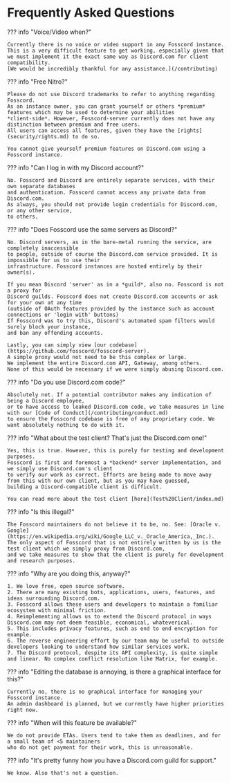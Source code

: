 # Frequently Asked Questions

??? info "Voice/Video when?"

    Currently there is no voice or video support in any Fosscord instance.
    This is a very difficult feature to get working, especially given that
    we must implement it the exact same way as Discord.com for client compatibility.
    [We would be incredibly thankful for any assistance.](/contributing)

??? info "Free Nitro?"

    Please do not use Discord trademarks to refer to anything regarding Fosscord.
    As an instance owner, you can grant yourself or others *premium* features which may be used to determine your abilities
    *client-side*. However, Fosscord-server currently does not have any distinction between premium and free users.
    All users can access all features, given they have the [rights](security/rights.md) to do so.

    You cannot give yourself premium features on Discord.com using a Fosscord instance.

??? info "Can I log in with my Discord account?"

    No. Fosscord and Discord are entirely separate services, with their own separate databases
    and authentication. Fosscord cannot access any private data from Discord.com.
    As always, you should not provide login credentials for Discord.com, or any other service,
    to others.

??? info "Does Fosscord use the same servers as Discord?"

    No. Discord servers, as in the bare-metal running the service, are completely inaccessible
    to people, outside of course the Discord.com service provided. It is impossible for us to use their
    infrastructure. Fosscord instances are hosted entirely by their owner(s).

    If you mean Discord 'server' as in a *guild*, also no. Fosscord is not a proxy for
    Discord guilds. Fosscord does not create Discord.com accounts or ask for your own at any time
    (outside of OAuth features provided by the instance such as account connections or 'login with' buttons)
    If Fosscord was to try this, Discord's automated spam filters would surely block your instance,
    and ban any offending accounts.

    Lastly, you can simply view [our codebase](https://github.com/fosscord/fosscord-server).
    A simple proxy would not need to be this complex or large.
    We implement the entire Discord.com API, Gateway, among others.
    None of this would be necessary if we were simply abusing Discord.com.

??? info "Do you use Discord.com code?"

    Absolutely not. If a potential contributor makes any indication of being a Discord employee,
    or to have access to leaked Discord.com code, we take measures in line with our [Code of Conduct](/contributing/conduct.md)
    to ensure the Fosscord codebase is free of any proprietary code. We want absolutely nothing to do with it.

??? info "What about the test client? That's just the Discord.com one!"

    Yes, this is true. However, this is purely for testing and development purposes.
    Fosscord is first and foremost a *backend* server implementation, and we simply use Discord.com's client
    to verify our work as correct. Efforts are being made to move away from this with our own client, but as you may have guessed,
    building a Discord-compatible client is difficult.

    You can read more about the test client [here](Test%20Client/index.md)

??? info "Is this illegal?"

    The Fosscord maintainers do not believe it to be, no. See: [Oracle v. Google](https://en.wikipedia.org/wiki/Google_LLC_v._Oracle_America,_Inc.).
    The only aspect of Fosscord that is not entirely written by us is the test client which we simply proxy from Discord.com,
    and we take measures to show that the client is purely for development and research purposes.

??? info "Why are you doing this, anyway?"

    1. We love free, open source software.
    2. There are many existing bots, applications, users, features, and ideas surrounding Discord.com.
    3. Fosscord allows these users and developers to maintain a familiar ecosystem with minimal friction.
    4. Reimplementing allows us to extend the Discord protocol in ways Discord.com may not deem feasible, economical, whateverical.
    5. This includes privacy features, such as end to end encryption for example.
    6. The reverse engineering effort by our team may be useful to outside developers looking to understand how similar services work.
    7. The Discord protocol, despite its API complexity, is quite simple and linear. No complex conflict resolution like Matrix, for example.

??? info "Editing the database is annoying, is there a graphical interface for this?"

    Currently no, there is no graphical interface for managing your Fosscord instance.
    An admin dashboard is planned, but we currently have higher priorities right now.

??? info "When will this feature be available?"

    We do not provide ETAs. Users tend to take them as deadlines, and for a small team of <5 maintainers
    who do not get payment for their work, this is unreasonable.

??? info "It's pretty funny how you have a Discord.com guild for support."

    We know. Also that's not a question.
